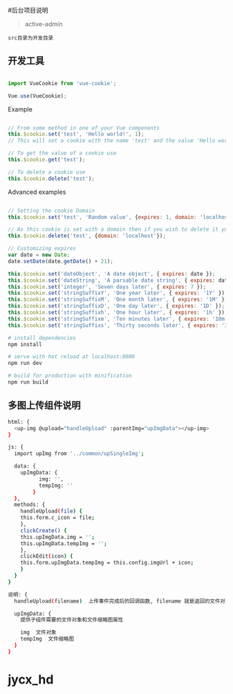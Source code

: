 #后台项目说明

> active-admin

```src目录为开发目录```

## 开发工具

```js

import VueCookie from 'vue-cookie';

Vue.use(VueCookie);

```

Example

```js

// From some method in one of your Vue components
this.$cookie.set('test', 'Hello world!', 1);
// This will set a cookie with the name 'test' and the value 'Hello world!' that expires in one day

// To get the value of a cookie use
this.$cookie.get('test');

// To delete a cookie use
this.$cookie.delete('test');

```
Advanced examples

```js

// Setting the cookie Domain
this.$cookie.set('test', 'Random value', {expires: 1, domain: 'localhost'});

// As this cookie is set with a domain then if you wish to delete it you have to provide the domain when calling delete
this.$cookie.delete('test', {domain: 'localhost'});

// Customizing expires
var date = new Date;
date.setDate(date.getDate() + 21);

this.$cookie.set('dateObject', 'A date object', { expires: date });
this.$cookie.set('dateString', 'A parsable date string', { expires: date.toGMTString() });
this.$cookie.set('integer', 'Seven days later', { expires: 7 });
this.$cookie.set('stringSuffixY', 'One year later', { expires: '1Y' });
this.$cookie.set('stringSuffixM', 'One month later', { expires: '1M' });
this.$cookie.set('stringSuffixD', 'One day later', { expires: '1D' });
this.$cookie.set('stringSuffixh', 'One hour later', { expires: '1h' });
this.$cookie.set('stringSuffixm', 'Ten minutes later', { expires: '10m' });
this.$cookie.set('stringSuffixs', 'Thirty seconds later', { expires: '30s' });

```

``` bash
# install dependencies
npm install

# serve with hot reload at localhost:8080
npm run dev

# build for production with minification
npm run build
```

## 多图上传组件说明
``` bash
html: {
  <up-img @upload="handleUpload" :parentImg="upImgData"></up-img>
}

js: {
  import upImg from '../common/upSingleImg';

  data: {
    upImgData: {
          img: '',
          tempImg: ''
        }
  },
  methods: {
    handleUpload(file) {
    this.form.c_icon = file;
    },
    clickCreate() {
    this.upImgData.img = '';
    this.upImgData.tempImg = '';
    },
    clickEdit(icon) {
    this.form.upImgData.tempImg = this.config.imgUrl + icon;
    }
  }
}

说明: {
  handleUpload(filename)  上传事件完成后的回调函数, filename 就是返回的文件对象

  upImgData: {
    提供子组件需要的文件对象和文件缩略图属性

    img  文件对象
    tempImg  文件缩略图
  }
}
```
# jycx_hd
